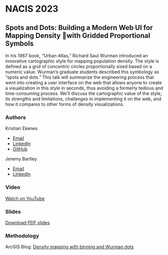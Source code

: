 # NACIS 2023

## Spots and Dots: Building a Modern Web UI for Mapping Density with Gridded Proportional Symbols

In his 1967 book, “Urban Atlas,” Richard Saul Wurman introduced an innovative cartographic style for mapping population density. The style is defined as a grid of concentric circles proportionally sized based on a numeric value. Wurman’s graduate students described this symbology as “spots and dots.” This talk will summarize the engineering process that went into creating a user interface on the web that allows anyone to create a visualization in this style in seconds, thus avoiding a formerly tedious and time-consuming process. We’ll discuss the cartographic value of the style, its strengths and limitations, challenges in implementing it on the web, and how it compares to other forms of density visualizations.

### Authors

Kristian Ekenes

- [Email](mailto:kekenes@esri.com)
- [LinkedIn](https://www.linkedin.com/in/kristian-ekenes/)
- [GitHub](https://github.com/ekenes)

Jeremy Bartley

- [Email](mailto:jbartley@esri.com)
- [LinkedIn](https://www.linkedin.com/in/jeremy-bartley-esri/)

### Video

[Watch on YouTube](https://www.youtube.com/watch?v=5mNZ9LdHhik&ab_channel=NACIS)

### Slides

[Download PDF slides](https://github.com/ekenes/nacis-2023/raw/main/spots%20and%20dots%20-%20nacis%202023.pdf)

### Methodology

ArcGIS Blog: [Density mapping with binning and Wurman dots](https://www.esri.com/arcgis-blog/products/js-api-arcgis/mapping/density-mapping-with-binning-and-wurman-dots/)
